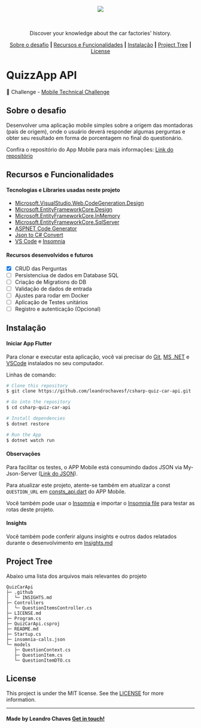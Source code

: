 <p align="center">
  <img src="https://github.com/leandrochavesf/csharp-quiz-car-api/blob/master/.github/quizzapp-logo-dark.png?raw=true",>
  <br />
  <br />
  <br />
<p align="center">Discover your knowledge about the car factories&#x27; history.</p>
  <!-- <img src="https://img.shields.io/github/issues/.../...">
  <img src="https://img.shields.io/github/forks/.../...">
  <img src="https://img.shields.io/badge/...">
  <img src="https://img.shields.io/github/stars/.../...">
  <img src="https://img.shields.io/github/license/.../..."> -->

   <p align="center">
      <a href="#sobre-o-desafio">Sobre o desafio</a>
      <strong>|</strong>
      <a href="#recursos-e-funcionalidades">Recursos e Funcionalidades</a>
      <strong>|</strong>
      <a href="#instalação">Instalação</a>
      <strong>|</strong>
      <a href="#project-tree">Project Tree</a>
      <strong>|</strong>
      <a href="#license">License</a>
   </p>

</p>

# QuizzApp API

:robot: Challenge - [ Mobile Technical Challenge](#)

## Sobre o desafio

Desenvolver uma aplicação mobile simples sobre a origem das montadoras (país de origem), onde o usuário deverá responder algumas perguntas e obter seu resultado em forma de porcentagem no final do questionário.

Confira o repositório do App Mobile para mais informações: [Link do repositório][github-quizcar-mobile]

## Recursos e Funcionalidades

#### Tecnologias e Libraries usadas neste projeto

- [Microsoft.VisualStudio.Web.CodeGeneration.Design][ms-vs-web-cg-design]
- [Microsoft.EntityFrameworkCore.Design][ms-efc-design]
- [Microsoft.EntityFrameworkCore.InMemory][ms-efc-inmemory]
- [Microsoft.EntityFrameworkCore.SqlServer][ms-efc-sqlserver]
- [ASPNET Code Generator][aspnet-codegenerator]
- [Json to C# Convert][json-to-csharp]
- [VS Code][vscode] e [Insomnia][insomnia]

#### Recursos desenvolvidos e futuros

- [x] CRUD das Perguntas
- [ ] Persistenciua de dados em Database SQL
- [ ] Criação de Migrations do DB
- [ ] Validação de dados de entrada
- [ ] Ajustes para rodar em Docker
- [ ] Aplicação de Testes unitários
- [ ] Registro e autenticação (Opcional)

## Instalação

#### Iniciar App Flutter

Para clonar e executar esta aplicação, você vai precisar do [Git][git], [MS .NET][dotnet] e [VSCode][vscode] instalados no seu computador.

Linhas de comando:

```bash
# Clone this repository
$ git clone https://github.com/leandrochavesf/csharp-quiz-car-api.git

# Go into the repository
$ cd csharp-quiz-car-api

# Install dependencies
$ dotnet restore

# Run the App
$ dotnet watch run
```

#### Observações

Para facilitar os testes, o APP Mobile está consumindo dados JSON via My-Json-Server ([Link do JSON][json-server-web]).

Para atualizar este projeto, atente-se também em atualizar a const `QUESTION_URL` em [consts_api.dart][consts_api.dart] do APP Mobile.

Você também pode usar o [Insomnia][insomnia] e importar o [Insomnia file](./insomnia-calls.json) para testar as rotas deste projeto.

#### Insights

Você também pode conferir alguns insights e outros dados relatados durante o desenvolvimento em [Insights.md](./.github/INSIGHTS.md)

## Project Tree

Abaixo uma lista dos arquivos mais relevantes do projeto

```
QuizCarApi
├─ .github
│  └─ INSIGHTS.md
├─ Controllers
│  └─ QuestionItemsController.cs
├─ LICENSE.md
├─ Program.cs
├─ QuizCarApi.csproj
├─ README.md
├─ Startup.cs
├─ insomnia-calls.json
└─ models
   ├─ QuestionContext.cs
   ├─ QuestionItem.cs
   └─ QuestionItemDTO.cs

```

## License

This project is under the MIT license. See the [LICENSE](./LICENSE.md) for more information.

---

#### Made by Leandro Chaves [Get in touch!](https://leandrochaves.me/linkedin)

<!-- ## Internal Links  -->

[github-quizcar-mobile]: https://github.com/leandrochavesf/flutter-quiz-car
[consts_api.dart]: https://github.com/leandrochavesf/flutter-quiz-car/blob/master/lib/shared/consts_api.dart

<!-- Resources -->

[ms-vs-web-cg-design]: https://www.nuget.org/packages/Microsoft.VisualStudio.Web.CodeGeneration.Design/
[ms-efc-design]: https://www.nuget.org/packages/Microsoft.EntityFrameworkCore.Design/
[ms-efc-inmemory]: https://www.nuget.org/packages/Microsoft.EntityFrameworkCore.InMemory/
[ms-efc-sqlserver]: https://www.nuget.org/packages/Microsoft.EntityFrameworkCore.SqlServer/
[json-to-csharp]: https://quicktype.io/csharp/
[aspnet-codegenerator]: https://www.nuget.org/packages/dotnet-aspnet-codegenerator/

<!-- Editor -->

[vscode]: https://code.visualstudio.com/

<!-- Technologies -->

[git]: https://git-scm.com
[dotnet]: https://dotnet.microsoft.com/learn/dotnet/hello-world-tutorial/intro
[json-server-web]: https://my-json-server.typicode.com/leandrochavesf/flutter-quiz-car/Questions
[insomnia]: https://insomnia.rest/download/
[docker]: https://www.docker.com
